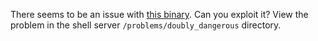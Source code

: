 There seems to be an issue with [this binary](${doubly_dangerous}). Can you exploit it? View the problem in the shell server `/problems/doubly_dangerous` directory.
